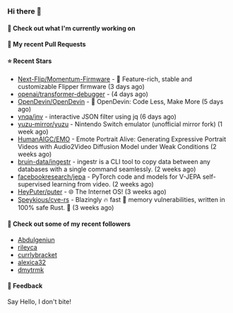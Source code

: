 ### Hi there 👋

#### 👷 Check out what I'm currently working on

#### 🔨 My recent Pull Requests


#### ⭐ Recent Stars

- [Next-Flip/Momentum-Firmware](https://github.com/Next-Flip/Momentum-Firmware) - 🐬 Feature-rich, stable and customizable Flipper firmware (3 days ago)
- [openai/transformer-debugger](https://github.com/openai/transformer-debugger) -  (4 days ago)
- [OpenDevin/OpenDevin](https://github.com/OpenDevin/OpenDevin) - 🐚 OpenDevin: Code Less, Make More (5 days ago)
- [ynqa/jnv](https://github.com/ynqa/jnv) - interactive JSON filter using jq (6 days ago)
- [yuzu-mirror/yuzu](https://github.com/yuzu-mirror/yuzu) - Nintendo Switch emulator (unofficial mirror fork) (1 week ago)
- [HumanAIGC/EMO](https://github.com/HumanAIGC/EMO) - Emote Portrait Alive: Generating Expressive Portrait Videos with Audio2Video Diffusion Model under Weak Conditions (2 weeks ago)
- [bruin-data/ingestr](https://github.com/bruin-data/ingestr) - ingestr is a CLI tool to copy data between any databases with a single command seamlessly. (2 weeks ago)
- [facebookresearch/jepa](https://github.com/facebookresearch/jepa) - PyTorch code and models for V-JEPA self-supervised learning from video. (2 weeks ago)
- [HeyPuter/puter](https://github.com/HeyPuter/puter) - 🌐 The Internet OS! (3 weeks ago)
- [Speykious/cve-rs](https://github.com/Speykious/cve-rs) - Blazingly 🔥 fast 🚀 memory vulnerabilities, written in 100% safe Rust. 🦀 (3 weeks ago)

#### 👯 Check out some of my recent followers

- [Abdulgeniun](https://github.com/Abdulgeniun)
- [rileyca](https://github.com/rileyca)
- [currlybracket](https://github.com/currlybracket)
- [alexica32](https://github.com/alexica32)
- [dmytrmk](https://github.com/dmytrmk)

#### 💬 Feedback

Say Hello, I don't bite!